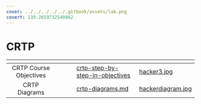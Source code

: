 ```yaml
---
cover: ../../../../../.gitbook/assets/lab.png
coverY: 139.2659732540862
---
```


# CRTP

<table data-view="cards"><thead><tr><th align="center"></th><th></th><th></th><th data-type="users" data-multiple></th><th data-hidden data-card-target data-type="content-ref"></th><th data-hidden data-card-cover data-type="files"></th></tr></thead><tbody><tr><td align="center">CRTP Course Objectives</td><td></td><td></td><td></td><td><a href="crtp-step-by-step-in-objectives/">crtp-step-by-step-in-objectives</a></td><td><a href="../../../../../.gitbook/assets/hacker3.jpg">hacker3.jpg</a></td></tr><tr><td align="center">CRTP Diagrams</td><td></td><td></td><td></td><td><a href="crtp-diagrams.md">crtp-diagrams.md</a></td><td><a href="../../../../../.gitbook/assets/hackerdiagram.jpg">hackerdiagram.jpg</a></td></tr></tbody></table>
